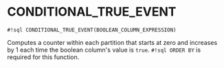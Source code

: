 # CONDITIONAL_TRUE_EVENT

`#!sql CONDITIONAL_TRUE_EVENT(BOOLEAN_COLUMN_EXPRESSION)`

Computes a counter within each partition that starts at zero and increases by 1 each
time the boolean column's value is `true`. `#!sql ORDER BY` is required for this function.
